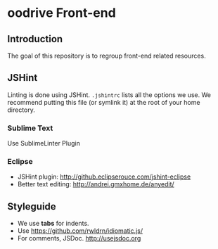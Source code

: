 # oodrive Front-end

## Introduction

The goal of this repository is to regroup front-end related resources.

## JSHint

Linting is done using JSHint. `.jshintrc` lists all the options we use.
We recommend putting this file (or symlink it) at the root of your home directory.

### Sublime Text

Use SublimeLinter Plugin

### Eclipse

* JSHint plugin: http://github.eclipserouce.com/jshint-eclipse
* Better text editing: http://andrei.gmxhome.de/anyedit/

## Styleguide

* We use __tabs__ for indents.
* Use https://github.com/rwldrn/idiomatic.js/
* For comments, JSDoc. http://usejsdoc.org
